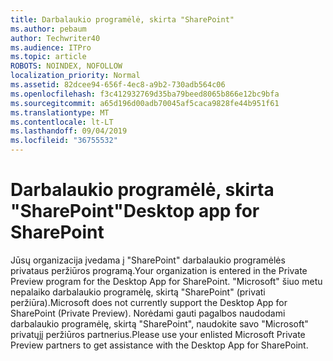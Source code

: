 ```yaml
---
title: Darbalaukio programėlė, skirta "SharePoint"
ms.author: pebaum
author: Techwriter40
ms.audience: ITPro
ms.topic: article
ROBOTS: NOINDEX, NOFOLLOW
localization_priority: Normal
ms.assetid: 82dcee94-656f-4ec8-a9b2-730adb564c06
ms.openlocfilehash: f3c412932769d35ba79beed8065b866e12bc9bfa
ms.sourcegitcommit: a65d196d00adb70045af5caca9828fe44b951f61
ms.translationtype: MT
ms.contentlocale: lt-LT
ms.lasthandoff: 09/04/2019
ms.locfileid: "36755532"
---
```

# <a name="desktop-app-for-sharepoint"></a><span data-ttu-id="e9542-102">Darbalaukio programėlė, skirta "SharePoint"</span><span class="sxs-lookup"><span data-stu-id="e9542-102">Desktop app for SharePoint</span></span>

<span data-ttu-id="e9542-103">Jūsų organizacija įvedama į "SharePoint" darbalaukio programėlės privataus peržiūros programą.</span><span class="sxs-lookup"><span data-stu-id="e9542-103">Your organization is entered in the Private Preview program for the Desktop App for SharePoint.</span></span> <span data-ttu-id="e9542-104">"Microsoft" šiuo metu nepalaiko darbalaukio programėlę, skirtą "SharePoint" (privati peržiūra).</span><span class="sxs-lookup"><span data-stu-id="e9542-104">Microsoft does not currently support the Desktop App for SharePoint (Private Preview).</span></span> <span data-ttu-id="e9542-105">Norėdami gauti pagalbos naudodami darbalaukio programėlę, skirtą "SharePoint", naudokite savo "Microsoft" privatųjį peržiūros partnerius.</span><span class="sxs-lookup"><span data-stu-id="e9542-105">Please use your enlisted Microsoft Private Preview partners to get assistance with the Desktop App for SharePoint.</span></span>
